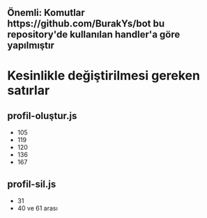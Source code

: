 <h2>Önemli: Komutlar https://github.com/BurakYs/bot bu repository'de kullanılan handler'a göre yapılmıştır</h2>

<h1>Kesinlikle değiştirilmesi gereken satırlar</h1>
<h2>profil-oluştur.js</h2>
<ul>
<li>105</li>
<li>119</li>
<li>120</li>
<li>136</li>
<li138 ve 159 arası</li>
<li>167</li>
</ul>
<h2>profil-sil.js</h2>
<ul>
<li>31</li>
<li>40 ve 61 arası</li>
</ul>
